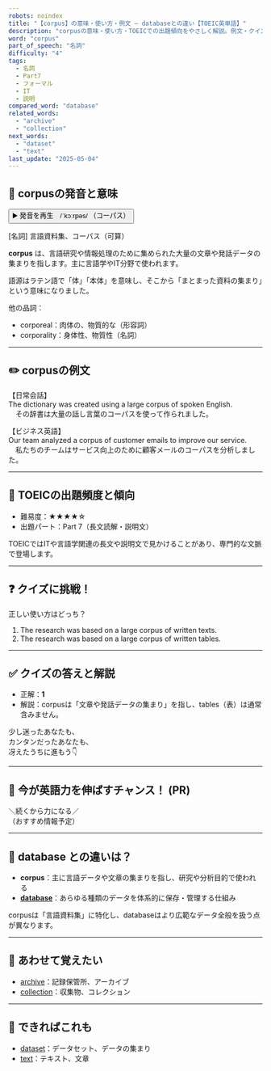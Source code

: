 ```yaml
---
robots: noindex
title: "【corpus】の意味・使い方・例文 ― databaseとの違い【TOEIC英単語】"
description: "corpusの意味・使い方・TOEICでの出題傾向をやさしく解説。例文・クイズ付きでdatabaseとの違いもわかりやすく学べます。"
word: "corpus"
part_of_speech: "名詞"
difficulty: "4"
tags:
  - 名詞
  - Part7
  - フォーマル
  - IT
  - 説明
compared_word: "database"
related_words:
  - "archive"
  - "collection"
next_words:
  - "dataset"
  - "text"
last_update: "2025-05-04"
---
```


## 🔰 corpusの発音と意味

<button class="play-audio" onclick="playTTS('corpus')">
  <span class="play-audio-main">
    ▶️ 発音を再生　/ˈkɔːrpəs/
  </span>
  <span class="play-audio-sub">
    （コーパス）
  </span>
</button>

[名詞] 言語資料集、コーパス（可算）

**corpus** は、言語研究や情報処理のために集められた大量の文章や発話データの集まりを指します。主に言語学やIT分野で使われます。

語源はラテン語で「体」「本体」を意味し、そこから「まとまった資料の集まり」という意味になりました。

他の品詞：  
- corporeal：肉体の、物質的な（形容詞）
- corporality：身体性、物質性（名詞）

---

## ✏️ corpusの例文

【日常会話】  
The dictionary was created using a large corpus of spoken English.  
　その辞書は大量の話し言葉のコーパスを使って作られました。

【ビジネス英語】  
Our team analyzed a corpus of customer emails to improve our service.  
　私たちのチームはサービス向上のために顧客メールのコーパスを分析しました。

---

## 🎯 TOEICの出題頻度と傾向

- 難易度：★★★★☆
- 出題パート：Part 7（長文読解・説明文）

TOEICではITや言語学関連の長文や説明文で見かけることがあり、専門的な文脈で登場します。

---

## ❓ クイズに挑戦！

正しい使い方はどっち？

1. The research was based on a large corpus of written texts.  
2. The research was based on a large corpus of written tables.

---

## ✅ クイズの答えと解説

- 正解：**1**
- 解説：corpusは「文章や発話データの集まり」を指し、tables（表）は通常含みません。

少し迷ったあなたも、  
カンタンだったあなたも、  
冴えたうちに進もう👇️

---

## 🚀 今が英語力を伸ばすチャンス！ (PR)

<div class="info-center">
＼続くから力になる／<br>  
（おすすめ情報予定）
</div>

---

## 🤔  database との違いは？

- **corpus**：主に言語データや文章の集まりを指し、研究や分析目的で使われる
- **[database](/database)**：あらゆる種類のデータを体系的に保存・管理する仕組み

corpusは「言語資料集」に特化し、databaseはより広範なデータ全般を扱う点が異なります。

---

## 🧩 あわせて覚えたい

- [archive](/archive)：記録保管所、アーカイブ
- [collection](/collection)：収集物、コレクション

---

## 📖 できればこれも

- [dataset](/dataset)：データセット、データの集まり
- [text](/text)：テキスト、文章

<!-- cvid: aid48_bid33 -->
